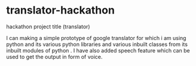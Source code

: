 # translator-hackathon
hackathon project title (translator)

I can making  a simple prototype of google translator for which i am using python and its various python libraries and various inbuilt classes from its inbuilt modules of python .
I have also added speech feature which can be used to get the output in form of voice.






